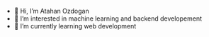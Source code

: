 - 👋 Hi, I’m Atahan Ozdogan
- 👀 I’m interested in machine learning and backend developement
- 🌱 I’m currently learning web development 

<!---
ataoz001/ataoz001 is a ✨ special ✨ repository because its `README.md` (this file) appears on your GitHub profile.
You can click the Preview link to take a look at your changes.
--->
